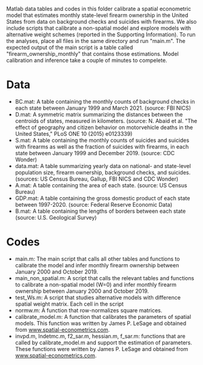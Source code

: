Matlab data tables and codes in this folder calibrate a spatial econometric model that estimates monthly state-level firearm ownership in the United States from data on background checks and suicides with firearms. We also include scripts that calibrate a non-spatial model and explore models with alternative weight schemes (reported in the Supporting Information). To run the analyses, place all files in the same directory and run "main.m". The expected output of the main script is a table called "firearm_ownership_monthly" that contains those estimations. Model calibration and inference take a couple of minutes to compelete.

# Data

- BC.mat: A table containing the monthly counts of background checks in each state between January 1999 and March 2021. (source: FBI NICS)
- D.mat: A symmetric matrix summarizing the distances between the centroids of states, measured in kilometers. (source: N. Abaid et al. "The effect of geography and citizen behavior on motorvehicle deaths in the United States," PLoS ONE 10 (2015) e0123339)
- S.mat: A table containing the monthly counts of suicides and suicides with firearms as well as the fraction of suicides with firearms, in each state between January 1999 and December 2019. (source: CDC Wonder)
- data.mat: A table summarizing yearly data on national- and state-level population size, firearm ownership, background checks, and suicides. (sources: US Census Bureau, Gallup, FBI NICS and CDC Wonder)
- A.mat: A table containing the area of each state. (source: US Census Bureau)
- GDP.mat: A table containing the gross domestic product of each state between 1997-2020. (source: Federal Reserve Economic Data)
- B.mat: A table containing the lengths of borders between each state (source: U.S. Geological Survey)

# Codes

- main.m: The main script that calls all other tables and functions to calibrate the model and infer monthly firearm ownership between January 2000 and October 2019.
- main_non_spatial.m: A script that calls the relevant tables and functions to calibrate a non-spatial model (W=0) and infer monthly firearm ownership between January 2000 and October 2019.
- test_Ws.m: A script that studies alternative models with difference spatial weight matrix. Each cell in the script 
- normw.m: A function that row-normalizes square matrices.
- calibrate_model.m: A function that calibrates the parameters of spatial models. This function was written by James P. LeSage and obtained from www.spatial-econometrics.com.
- invpd.m, lndetmc.m, f2_sar.m, hessian.m, f_sar.m: functions that are called by calibrate_model.m and support the estimation of parameters. These functions were written by James P. LeSage and obtained from www.spatial-econometrics.com.
